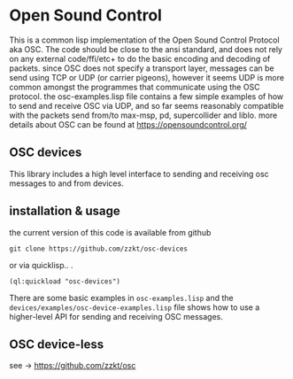 # Open Sound Control

This is a common lisp implementation of the Open Sound Control Protocol aka OSC. The code should be close to the ansi standard, and does not rely on any external code/ffi/etc+ to do the basic encoding and decoding of packets. since OSC does not specify a transport layer, messages can be send using TCP or UDP (or carrier pigeons), however it seems UDP is more common amongst the programmes that communicate using the OSC protocol. the osc-examples.lisp file contains a few simple examples of how to send and receive OSC via UDP, and so far seems reasonably compatible with the packets send from/to max-msp, pd, supercollider and liblo. more details about OSC can be found at https://opensoundcontrol.org/

## OSC devices

This library includes a high level interface to sending and receiving osc messages to and from devices.

## installation & usage

the current version of this code is available from github

`git clone https://github.com/zzkt/osc-devices`

or via quicklisp.. .

`(ql:quickload "osc-devices")`

There are some basic examples in `osc-examples.lisp` and the `devices/examples/osc-device-examples.lisp` file shows how to use a higher-level API for sending and receiving OSC messages.

## OSC device-less

see → https://github.com/zzkt/osc
